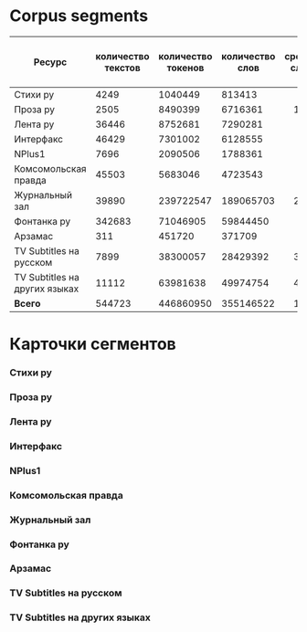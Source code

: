 # Corpus segments 

| Ресурс                        | количество текстов | количество токенов | количество слов | в среднем слов на текст |
|-------------------------------|--------------------|--------------------|-----------------|------------------------:|
| Стихи ру                      | 4249               | 1040449            | 813413          | 96.0                    |
| Проза ру                      | 2505               | 8490399            | 6716361         | 1009.0                  |
| Лента ру                      | 36446              | 8752681            | 7290281         | 179.0                   |
| Интерфакс                     | 46429              | 7301002            | 6128555         | 87.0                    |
| NPlus1                        | 7696               | 2090506            | 1788361         | 213.0                   |
| Комсомольская правда          | 45503              | 5683046            | 4723543         | 102.0                   |
| Журнальный зал                | 39890              | 239722547          | 189065703       | 2401.0                  |
| Фонтанка ру                   | 342683             | 71046905           | 59844450        | 117.0                   |
| Арзамас                       | 311                | 451720             | 371709          | 958.0                   |
| TV Subtitles на русском       | 7899               | 38300057           | 28429392        | 3609.0                  |
| TV Subtitles на других языках | 11112              | 63981638           | 49974754        | 4501.5                  |
| <b>Всего </b>                 | 544723             | 446860950          | 355146522       | 1206.5                  |
			

# Карточки сегментов

### Стихи ру

### Проза ру

### Лента ру

### Интерфакс 

### NPlus1 

### Комсомольская правда

### Журнальный зал

### Фонтанка ру

### Арзамас 

### TV Subtitles на русском  

### TV Subtitles на других языках 
